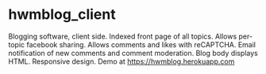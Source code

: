 # hwmblog_client
Blogging software, client side. Indexed front page of all topics. Allows per-topic facebook sharing. Allows comments and likes with reCAPTCHA. Email notification of new comments and comment moderation. Blog body displays HTML. Responsive design.  Demo at https://hwmblog.herokuapp.com
